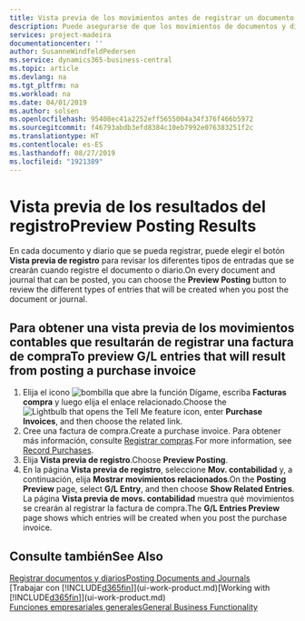 ```yaml
---
title: Vista previa de los movimientos antes de registrar un documento o un diario | Documentos de Microsoft
description: Puede asegurarse de que los movimientos de documentos y diarios son precisos antes de registrarlos en la contabilidad.
services: project-madeira
documentationcenter: ''
author: SusanneWindfeldPedersen
ms.service: dynamics365-business-central
ms.topic: article
ms.devlang: na
ms.tgt_pltfrm: na
ms.workload: na
ms.date: 04/01/2019
ms.author: solsen
ms.openlocfilehash: 95408ec41a2252eff5655004a34f376f466b5972
ms.sourcegitcommit: f46793abdb3efd8384c10eb7992e076383251f2c
ms.translationtype: HT
ms.contentlocale: es-ES
ms.lasthandoff: 08/27/2019
ms.locfileid: "1921389"
---
```

# <a name="preview-posting-results"></a><span data-ttu-id="85690-103">Vista previa de los resultados del registro</span><span class="sxs-lookup"><span data-stu-id="85690-103">Preview Posting Results</span></span>
<span data-ttu-id="85690-104">En cada documento y diario que se pueda registrar, puede elegir el botón **Vista previa de registro** para revisar los diferentes tipos de entradas que se crearán cuando registre el documento o diario.</span><span class="sxs-lookup"><span data-stu-id="85690-104">On every document and journal that can be posted, you can choose the **Preview Posting** button to review the different types of entries that will be created when you post the document or journal.</span></span>

## <a name="to-preview-gl-entries-that-will-result-from-posting-a-purchase-invoice"></a><span data-ttu-id="85690-105">Para obtener una vista previa de los movimientos contables que resultarán de registrar una factura de compra</span><span class="sxs-lookup"><span data-stu-id="85690-105">To preview G/L entries that will result from posting a purchase invoice</span></span>
1. <span data-ttu-id="85690-106">Elija el icono ![bombilla que abre la función Dígame](media/ui-search/search_small.png "Dígame que desea hacer"), escriba **Facturas compra** y luego elija el enlace relacionado.</span><span class="sxs-lookup"><span data-stu-id="85690-106">Choose the ![Lightbulb that opens the Tell Me feature](media/ui-search/search_small.png "Tell me what you want to do") icon, enter **Purchase Invoices**, and then choose the related link.</span></span>
2. <span data-ttu-id="85690-107">Cree una factura de compra.</span><span class="sxs-lookup"><span data-stu-id="85690-107">Create a purchase invoice.</span></span> <span data-ttu-id="85690-108">Para obtener más información, consulte [Registrar compras](purchasing-how-record-purchases.md).</span><span class="sxs-lookup"><span data-stu-id="85690-108">For more information, see [Record Purchases](purchasing-how-record-purchases.md).</span></span>
3. <span data-ttu-id="85690-109">Elija **Vista previa de registro**.</span><span class="sxs-lookup"><span data-stu-id="85690-109">Choose **Preview Posting**.</span></span>
4. <span data-ttu-id="85690-110">En la página **Vista previa de registro**, seleccione **Mov. contabilidad** y, a continuación, elija **Mostrar movimientos relacionados**.</span><span class="sxs-lookup"><span data-stu-id="85690-110">On the **Posting Preview** page, select **G/L Entry**, and then choose **Show Related Entries**.</span></span>  
   <span data-ttu-id="85690-111">La página **Vista previa de movs. contabilidad** muestra qué movimientos se crearán al registrar la factura de compra.</span><span class="sxs-lookup"><span data-stu-id="85690-111">The **G/L Entries Preview** page shows which entries will be created when you post the purchase invoice.</span></span>

## <a name="see-also"></a><span data-ttu-id="85690-112">Consulte también</span><span class="sxs-lookup"><span data-stu-id="85690-112">See Also</span></span>
[<span data-ttu-id="85690-113">Registrar documentos y diarios</span><span class="sxs-lookup"><span data-stu-id="85690-113">Posting Documents and Journals</span></span>](ui-post-documents-journals.md)  
<span data-ttu-id="85690-114">[Trabajar con [!INCLUDE[d365fin](includes/d365fin_md.md)]](ui-work-product.md)</span><span class="sxs-lookup"><span data-stu-id="85690-114">[Working with [!INCLUDE[d365fin](includes/d365fin_md.md)]](ui-work-product.md)</span></span>  
[<span data-ttu-id="85690-115">Funciones empresariales generales</span><span class="sxs-lookup"><span data-stu-id="85690-115">General Business Functionality</span></span>](ui-across-business-areas.md)
